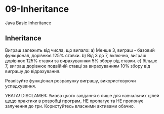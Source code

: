# 09-Inheritance
Java Basic Inheritance


Inheritance
--------------
Виграш залежить від числа, що випало:
a) Менше 3, виграш - базовий функціонал, дорівнює 125% ставки.
b) Від 3 до 7, включно, виграш дорівнює 125% ставки за вирахуванням 5% збору від ставки.
c) більше 7, виграш дорівнює подвійній ставці за вирахуванням 10% збору від виграшу до відрахування.

Реалізуйте функціонал розрахунку виграшу, використовуючи успадкування.

УВАГА!
DISCLAMER: Умова цього завдання є лише для навчальних цілей щодо практики в розробці програм, НЕ пропагує та НЕ пропонує залучення до гри.
Користуйтесь власними активами обачно.
